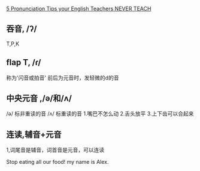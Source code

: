 [5 Pronunciation Tips your English Teachers NEVER TEACH](https://www.youtube.com/watch?v=_WRu7m11pDg)
## 吞音, /ʔ/
T,P,K

## flap T, /ɾ/
称为'闪音或拍音'
前后为元音时，发轻微的d的音

## 中央元音 ,/ə/和/ʌ/
 /ə/ 标非重读的音
 /ʌ/ 标重读的音
 1.嘴巴不怎么动
 2.舌头放平
 3.上下齿可以合起来
## 连读,辅音+元音
1,词尾音是辅音，词首音是元音，可以连读

Stop eating all our food!
my name is Alex.
